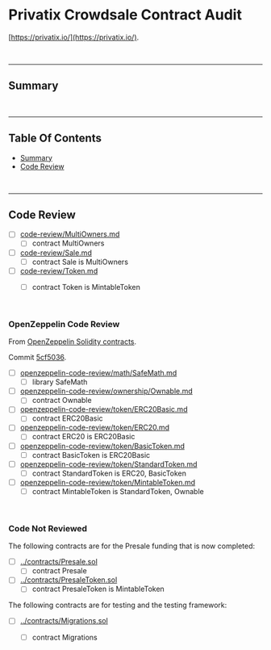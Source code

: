 # Privatix Crowdsale Contract Audit

[https://privatix.io/](https://privatix.io/).

<br />

<hr />

## Summary

<br />

<hr />

## Table Of Contents

* [Summary](#summary)
* [Code Review](#code-review)

<br />

<hr />

## Code Review

* [ ] [code-review/MultiOwners.md](code-review/MultiOwners.md)
  * [ ] contract MultiOwners 
* [ ] [code-review/Sale.md](code-review/Sale.md)
  * [ ] contract Sale is MultiOwners 
* [ ] [code-review/Token.md](code-review/Token.md)
  * [ ] contract Token is MintableToken 


<br />

### OpenZeppelin Code Review

From [OpenZeppelin Solidity contracts](https://github.com/OpenZeppelin/zeppelin-solidity/tree/master/contracts).

Commit [5cf5036](https://github.com/OpenZeppelin/zeppelin-solidity/commit/5cf503673faea92c1b5c615c3f8358febf06e160).

* [ ] [openzeppelin-code-review/math/SafeMath.md](openzeppelin-code-review/math/SafeMath.md)
  * [ ] library SafeMath
* [ ] [openzeppelin-code-review/ownership/Ownable.md](openzeppelin-code-review/ownership/Ownable.md)
  * [ ] contract Ownable
* [ ] [openzeppelin-code-review/token/ERC20Basic.md](openzeppelin-code-review/token/ERC20Basic.md)
  * [ ] contract ERC20Basic 
* [ ] [openzeppelin-code-review/token/ERC20.md](openzeppelin-code-review/token/ERC20.md)
  * [ ] contract ERC20 is ERC20Basic 
* [ ] [openzeppelin-code-review/token/BasicToken.md](openzeppelin-code-review/token/BasicToken.md)
  * [ ] contract BasicToken is ERC20Basic 
* [ ] [openzeppelin-code-review/token/StandardToken.md](openzeppelin-code-review/token/StandardToken.md)
  * [ ] contract StandardToken is ERC20, BasicToken 
* [ ] [openzeppelin-code-review/token/MintableToken.md](openzeppelin-code-review/token/MintableToken.md)
  * [ ] contract MintableToken is StandardToken, Ownable 

<br />

### Code Not Reviewed

The following contracts are for the Presale funding that is now completed:

* [ ] [../contracts/Presale.sol](../contracts/Presale.sol)
  * [ ] contract Presale 
* [ ] [../contracts/PresaleToken.sol](../contracts/PresaleToken.sol)
  * [ ] contract PresaleToken is MintableToken 

The following contracts are for testing and the testing framework:

* [ ] [../contracts/Migrations.sol](../contracts/Migrations.sol)
  * [ ] contract Migrations 

